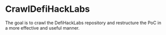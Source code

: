 # CrawlDefiHackLabs
The goal is to crawl the DefiHackLabs repository and restructure the PoC in a more effective and useful manner.
